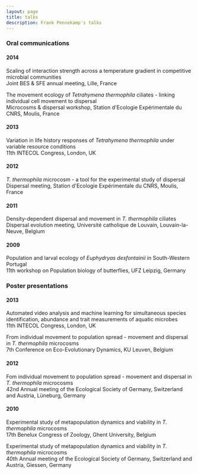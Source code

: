 ```yaml
---
layout: page
title: talks
description: Frank Pennekamp's talks
---
```


### <a name="talks"></a>Oral communications

#### 2014
Scaling of interaction strength across a temperature gradient in competitive microbial communities     
Joint BES & SFE annual meeting, Lille, France

The movement ecology of _Tetrahymena thermophila_ ciliates - linking individual cell movement to dispersal    
Microcosms & dispersal workshop, Station d'Ecologie Expérimentale du CNRS, Moulis, France 

#### 2013
Variation in life history responses of _Tetrahymena thermophila_ under variable resource conditions    
11th INTECOL Congress, London, UK

#### 2012
_T. thermophila_ microcosm - a tool for the experimental study of dispersal    
Dispersal meeting, Station d'Ecologie Expérimentale du CNRS, Moulis, France

#### 2011
Density-dependent dispersal and movement in _T. thermophila_ ciliates   
Dispersal evolution meeting, Université catholique de Louvain, Louvain-la-Neuve, Belgium

#### 2009
Population and larval ecology of _Euphydryas desfontainii_ in South-Western Portugal   
11th workshop on Population biology of butterflies, UFZ Leipzig, Germany

### <a name="poster"></a>Poster presentations

#### 2013
Automated video analysis and machine learning for simultaneous species identification, abundance and trait measurements of aquatic microbes    
11th INTECOL Congress, London, UK

From individual movement to population spread - movement and dispersal in _T. thermophila_ microcosms    
7th Conference on Eco-Evolutionary Dynamics, KU Leuven, Belgium

#### 2012
Fom individual movement to population spread - movement and dispersal in _T. thermophila_ microcosms    
42nd Annual meeting of the Ecological Society of Germany, Switzerland and Austria, Lüneburg, Germany

#### 2010
Experimental study of metapopulation dynamics and viability in _T. thermophila_ microcosms   
17th Benelux Congress of Zoology, Ghent University, Belgium

Experimental study of metapopulation dynamics and viability in _T. thermophila_ microcosms   
40th Annual meeting of the Ecological Society of Germany, Switzerland and Austria, Giessen, Germany


